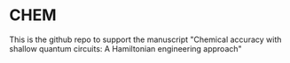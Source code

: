 # CHEM
This is the github repo to support the manuscript "Chemical accuracy with shallow quantum circuits: A Hamiltonian engineering approach"
